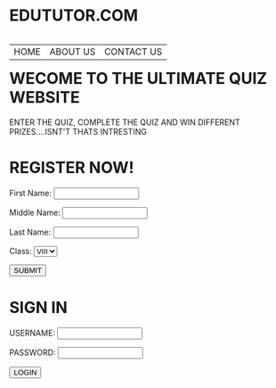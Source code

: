 <!doctype html>
<html>
<head>
<meta charset="utf-8">
<title>EDUTUTOR</title>
<link href="homepage.css" type="text/css" rel="stylesheet" />
</head>

<body>
<div class="header">
<h1>EDUTUTOR.COM</h1>
</div>
<div class="links">
<table id="table1" align="right" cellspacing="20" cellpadding="20" >
<tr>
<td>HOME</td>
<td>ABOUT US</td>
<td>CONTACT US</td>
</tr>
</table>
</div>
<div class="content1">
<h1>WECOME TO THE ULTIMATE QUIZ WEBSITE</h1>
<p>ENTER THE QUIZ, COMPLETE THE QUIZ AND WIN DIFFERENT PRIZES....ISNT'T THATS INTRESTING</p>
</div>
    <div class="registration">
        <h1>REGISTER NOW!</h1>
    <form>
        <p>First Name:<tb />  
        <input id="box" type="text" name="first_name" size="16" maxlength="20" />
        </p>
        <p>Middle Name:
        <input id="box" type="text" name="middle_name" size="16" maxlength="20" />
        </p>
        <p>Last Name:
        <input id="box" type="text" name="last_name" size="16" maxlength="20" />
        </p>
        <p>Class:
        <select name="class">
            <option value="VIII">VIII</option>
            <option value="IX">IX</option>
            <option value="X">X</option>
            </select>
        </p>
        <input type="submit" value="SUBMIT" />
        </form>
    </div>
    <div class="signup">
    <h1>SIGN IN</h1>
    <p>USERNAME:
        <input type="text" name="username" size="16" maxlength="20" />
        </p>
    <p>PASSWORD:
        <input type="password" name="password" size="16" maxlength="20" />
        </p>
        <input type="submit" value="LOGIN" />
    </div>
</body>
</html>
